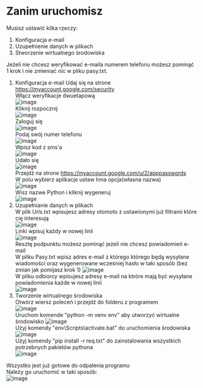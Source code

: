# Zanim uruchomisz
Musisz ustawić kilka rzeczy:
1. Konfiguracja e-mail
2. Uzupełnienie danych w plikach
3. Stworzenie wirtualnego środowiska


Jeżeli nie chcesz weryfikować e-maila numerem telefonu możesz pominąć 1 krok i nie zmieniać nic w pliku pasy.txt.  
1. Konfiguracja e-mail
Udaj się na strone https://myaccount.google.com/security  
Włącz weryfikacje dwuetapową  
![image](https://user-images.githubusercontent.com/94761798/233842994-3111dc52-cbc9-4738-99cc-61ba9189fbea.png)  
Kliknij rozpocznij  
![image](https://user-images.githubusercontent.com/94761798/233843105-ef01b650-df12-44c5-8eb6-144db5fa5999.png)  
Zaloguj się  
![image](https://user-images.githubusercontent.com/94761798/233843247-7d516cd4-5ccf-4c15-9600-51e8ce0a479b.png)  
Podaj swój numer telefonu  
![image](https://user-images.githubusercontent.com/94761798/233843307-1cbccbcc-d6dd-409e-bb7c-c31f202e02e4.png)  
Wpisz kod z sms'a  
![image](https://user-images.githubusercontent.com/94761798/233843438-9d8fc6a9-a65d-487a-aaae-576f02aa702d.png)  
Udało się  
![image](https://user-images.githubusercontent.com/94761798/233843388-4ac0573b-2d0a-4744-87c6-b39b054f60c3.png)  
Przejdź na strone https://myaccount.google.com/u/2/apppasswords  
W polu wybierz aplikacje ustaw Inna opcja(własna nazwa)  
![image](https://user-images.githubusercontent.com/94761798/233843726-794e3abc-4ae0-4f5b-84b8-a1b2593c090c.png)  
Wisz nazwe Python i kliknij wygeneruj  
![image](https://user-images.githubusercontent.com/94761798/233843803-9ac7664a-2b33-4c9d-81e4-061e3c69fbdc.png)  
2. Uzupełnianie danych w plikach  
W plik Urls.txt wpisujesz adresy otomoto z ustawionymi już filtrami które cię interesują  
![image](https://user-images.githubusercontent.com/94761798/233844656-05f8c088-7dea-4a71-8778-63c8aba99fe9.png)  
Linki wpisuj każdy w nowej linii  
![image](https://user-images.githubusercontent.com/94761798/233844693-6c3a6c71-5bb7-4a91-a205-56d7d2301144.png)  
Resztę podpunktu możesz pominąć jeżeli nie chcesz powiadomień e-mail  
W pliku Pasy.txt wpisz adres e-mail z którego którego będą wysyłane wiadomości oraz wygenerowane wcześniej hasło w taki sposób  (bez zmian jak pomijasz krok 1)
![image](https://user-images.githubusercontent.com/94761798/233844021-a03c634b-b3bf-4995-b021-1155d7d98060.png)  
W pliku odbiorcy wpisujesz adresy e-mail na ktróre mają być wysyłane powiadomienia każde w nowej linii  
![image](https://user-images.githubusercontent.com/94761798/233844110-aa4a4277-0aaa-4ea6-857a-b275cef6b9d0.png)  
3. Tworzenie wirtualnego środowiska  
Otwórz wiersz poleceń i przejdź do folderu z programem  
![image](https://user-images.githubusercontent.com/94761798/233845002-831e018e-7e91-4491-aacb-92ca2c453c2a.png)  
Uruchom komende "python -m venv env" aby utworzyć wirtualne środowisko 
![image](https://user-images.githubusercontent.com/94761798/233845175-b5c22e3e-fb3e-4217-beb0-49612c650fd5.png)  
Użyj komendy "env\Scripts\activate.bat" do uruchomienia środowiska  
![image](https://user-images.githubusercontent.com/94761798/233845260-c6e16408-da0e-48d7-819c-e0604f5f2ef9.png)  
Użyj komendy "pip install -r req.txt" do zainstalowania wszystkich potrzebnych pakietów pythona  
![image](https://user-images.githubusercontent.com/94761798/233845500-4df989bd-c109-4297-97c8-4e1a88290d77.png)  
  
Wszystko jest już gotowe do odpalenia programu  
Należy go uruchomić w taki sposób:  
![image](https://user-images.githubusercontent.com/94761798/233845583-0ff836bb-b763-440c-b64a-2a42821bf9d1.png)

